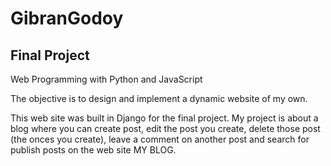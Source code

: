 # GibranGodoy

## Final Project

Web Programming with Python and JavaScript

The objective is to design and implement a dynamic website of my own.

This web site was built in Django for the final project.
My project is about a blog where you can create post, edit the post you create, delete those post (the onces you create), leave a comment on another post and search for publish posts on the web site MY BLOG.
